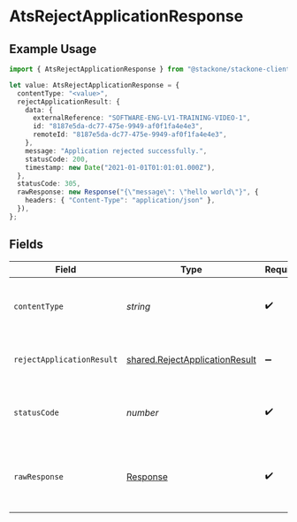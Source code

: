 # AtsRejectApplicationResponse

## Example Usage

```typescript
import { AtsRejectApplicationResponse } from "@stackone/stackone-client-ts/sdk/models/operations";

let value: AtsRejectApplicationResponse = {
  contentType: "<value>",
  rejectApplicationResult: {
    data: {
      externalReference: "SOFTWARE-ENG-LV1-TRAINING-VIDEO-1",
      id: "8187e5da-dc77-475e-9949-af0f1fa4e4e3",
      remoteId: "8187e5da-dc77-475e-9949-af0f1fa4e4e3",
    },
    message: "Application rejected successfully.",
    statusCode: 200,
    timestamp: new Date("2021-01-01T01:01:01.000Z"),
  },
  statusCode: 305,
  rawResponse: new Response("{\"message\": \"hello world\"}", {
    headers: { "Content-Type": "application/json" },
  }),
};
```

## Fields

| Field                                                                                   | Type                                                                                    | Required                                                                                | Description                                                                             |
| --------------------------------------------------------------------------------------- | --------------------------------------------------------------------------------------- | --------------------------------------------------------------------------------------- | --------------------------------------------------------------------------------------- |
| `contentType`                                                                           | *string*                                                                                | :heavy_check_mark:                                                                      | HTTP response content type for this operation                                           |
| `rejectApplicationResult`                                                               | [shared.RejectApplicationResult](../../../sdk/models/shared/rejectapplicationresult.md) | :heavy_minus_sign:                                                                      | The application was rejected successfully.                                              |
| `statusCode`                                                                            | *number*                                                                                | :heavy_check_mark:                                                                      | HTTP response status code for this operation                                            |
| `rawResponse`                                                                           | [Response](https://developer.mozilla.org/en-US/docs/Web/API/Response)                   | :heavy_check_mark:                                                                      | Raw HTTP response; suitable for custom response parsing                                 |